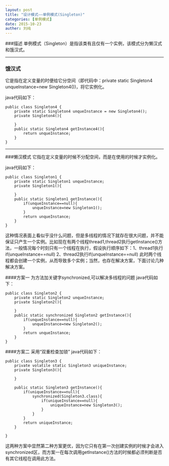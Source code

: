 ```yaml
---
layout: post
title: "设计模式——单例模式(Singleton)"
categories: [单例模式]
date: 2015-10-23
auther: 刘纯
---
```


###描述
单例模式（Singleton）是指该类有且仅有一个实例，该模式分为懒汉式和饿汉式。

---

### 饿汉式
它是指在定义变量的时便给它分空间（即代码中：private static Singleton4 unqueInstance=new Singleton4())，将它实例化。

java代码如下：

    public class Singleton4 {  
        private static Singleton4 unqueInstance = new Singleton4();  
        private Singleton4(){  
              
        }  
        public static Singleton4 getInstance4(){  
            return unqueInstance;  
        }  
    } 
---
###懒汉模式
它指在定义变量的时候不分配空间，而是在使用的时候才实例化。

java代码如下：

    public class Singleton1 {  
        private static Singleton1 unqueInstance;  
        private Singleton1(){  
          
        }  
        public static Singleton1 getInstance(){  
            if(unqueInstance==null){  
                unqueInstance=new Singleton1();  
            }  
            return unqueInstance;  
        } 
    }
这种情况表面上看似乎没什么问题，但是多线程的情况下就存在很大问题，并不能保证只产生一个实例。比如现在有两个线程thread1,thread2执行getInstance()方法，一般情况每个时刻只有一个线程在执行，假设执行顺序如下：1、thread1执行if(unqueInstance==null)  2、thread2执行if(unqueInstance==null) 此时两个线程都会创建一个实例，从而导致多个实例；当然，也存在解决方案，下面讨论几种解决方案。

####方案一
为方法加关键字synchronized,可以解决多线程的问题
java代码如下：

    public class Singleton2 {       
        private static Singleton2 unqueInstance;  
        private Singleton2(){  
              
        }  
        public static synchronized Singleton2 getInstance(){  
            if(unqueInstance==null){  
                unqueInstance=new Singleton2();  
            }  
            return unqueInstance;  
        }  
    }  
####方案二
采用“双重检查加锁”
java代码如下：

    public class Singleton3 {  
        private volatile static Singleton3 uniqueInstance;  
        private Singleton3(){  
              
        }  
          
        public static Singleton3 getInstance(){  
            if(uniqueInstance==null){  
                synchronized(Singleton3.class){  
                    if(uniqueInstance==null){  
                        uniqueInstance=new Singleton3();  
                    }  
                }  
            }  
            return uniqueInstance;  
        }  
      
    }  

这两种方案中显然第二种方案更优，因为它只有在第一次创建实例的时候才会进入synchronized区，而方案一在每次调用getInstance()方法的时候都必须判断是否有其它线程在调用此方法。
